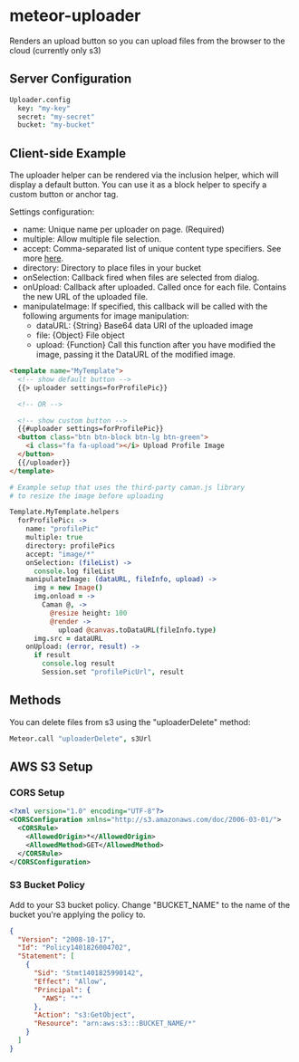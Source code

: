 <!--
---
layout: default
username: Differential
repo: meteor-uploader
version: 2.0.1
desc: Upload files to the clouds
---
-->
# meteor-uploader

Renders an upload button so you can upload files from the browser to the cloud (currently only s3)

## Server Configuration
```CoffeeScript
Uploader.config
  key: "my-key"
  secret: "my-secret"
  bucket: "my-bucket"
```

## Client-side Example
The uploader helper can be rendered via the inclusion helper, which will display a default button.
You can use it as a block helper to specify a custom button or anchor tag.

Settings configuration:
* name: Unique name per uploader on page. (Required)
* multiple: Allow multiple file selection.
* accept: Comma-separated list of unique content type specifiers.  See more [here](https://developer.mozilla.org/en-US/docs/Web/HTML/Element/Input).
* directory: Directory to place files in your bucket
* onSelection: Callback fired when files are selected from dialog.
* onUpload: Callback after uploaded.  Called once for each file.  Contains the new URL of the uploaded file.
* manipulateImage: If specified, this callback will be called with the following arguments for image manipulation:
  * dataURL: {String} Base64 data URI of the uploaded image
  * file: {Object} File object
  * upload: {Function} Call this function after you have modified the image, passing it the DataURL of the modified image.


```HTML
<template name="MyTemplate">
  <!-- show default button -->
  {{> uploader settings=forProfilePic}}

  <!-- OR -->

  <!-- show custom button -->
  {{#uploader settings=forProfilePic}}
  <button class="btn btn-block btn-lg btn-green">
    <i class="fa fa-upload"></i> Upload Profile Image
  </button>
  {{/uploader}}
</template>
```

```CoffeeScript
# Example setup that uses the third-party caman.js library
# to resize the image before uploading

Template.MyTemplate.helpers
  forProfilePic: ->
    name: "profilePic"
    multiple: true
    directory: profilePics
    accept: "image/*"
    onSelection: (fileList) ->
      console.log fileList
    manipulateImage: (dataURL, fileInfo, upload) ->
      img = new Image()
      img.onload = ->
        Caman @, ->
          @resize height: 100
          @render ->
            upload @canvas.toDataURL(fileInfo.type)
      img.src = dataURL
    onUpload: (error, result) ->
      if result
        console.log result
        Session.set "profilePicUrl", result
```

## Methods
You can delete files from s3 using the "uploaderDelete" method:
```CoffeeScript
Meteor.call "uploaderDelete", s3Url
```

## AWS S3 Setup
### CORS Setup
```XML
<?xml version="1.0" encoding="UTF-8"?>
<CORSConfiguration xmlns="http://s3.amazonaws.com/doc/2006-03-01/">
  <CORSRule>
    <AllowedOrigin>*</AllowedOrigin>
    <AllowedMethod>GET</AllowedMethod>
  </CORSRule>
</CORSConfiguration>
```

### S3 Bucket Policy
Add to your S3 bucket policy. Change "BUCKET_NAME" to the name of the bucket you're applying the policy to.
```JSON
{
  "Version": "2008-10-17",
  "Id": "Policy1401826004702",
  "Statement": [
    {
      "Sid": "Stmt1401825990142",
      "Effect": "Allow",
      "Principal": {
        "AWS": "*"
      },
      "Action": "s3:GetObject",
      "Resource": "arn:aws:s3:::BUCKET_NAME/*"
    }
  ]
}
```
